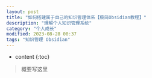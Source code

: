 ```yaml
---
layout: post
title: "如何搭建属于自己的知识管理体系【极简Obsidian教程】"
description: "理解个人知识管理系统"
category: "个人成长"
modified: 2023-08-28 00:37
tags: "知识管理 Obsidian"
---
```

* content
{:toc}

> 概要写这里
<!-- more -->
